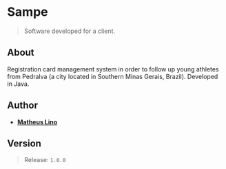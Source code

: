 # Sampe

> Software developed for a client.


## About

Registration card management system in order to follow up young athletes from Pedralva (a city located in Southern Minas Gerais, Brazil). Developed in Java.


## Author

* **[Matheus Lino](https://github.com/matheuslino)**


## Version

> Release: `1.0.0`